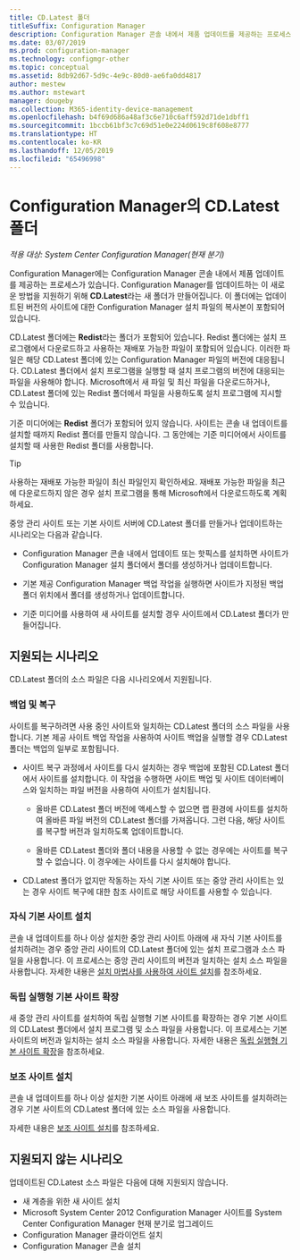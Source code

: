 ```yaml
---
title: CD.Latest 폴더
titleSuffix: Configuration Manager
description: Configuration Manager 콘솔 내에서 제품 업데이트를 제공하는 프로세스에 대해 알아봅니다.
ms.date: 03/07/2019
ms.prod: configuration-manager
ms.technology: configmgr-other
ms.topic: conceptual
ms.assetid: 8db92d67-5d9c-4e9c-80d0-ae6fa0dd4817
author: mestew
ms.author: mstewart
manager: dougeby
ms.collection: M365-identity-device-management
ms.openlocfilehash: b4f69d686a48af3c6e710c6aff592d71de1dbff1
ms.sourcegitcommit: 1bccb61bf3c7c69d51e0e224d0619c8f608e8777
ms.translationtype: HT
ms.contentlocale: ko-KR
ms.lasthandoff: 12/05/2019
ms.locfileid: "65496998"
---
```

# <a name="the-cdlatest-folder-for-configuration-manager"></a>Configuration Manager의 CD.Latest 폴더

*적용 대상: System Center Configuration Manager(현재 분기)*

Configuration Manager에는 Configuration Manager 콘솔 내에서 제품 업데이트를 제공하는 프로세스가 있습니다. Configuration Manager를 업데이트하는 이 새로운 방법을 지원하기 위해 **CD.Latest**라는 새 폴더가 만들어집니다. 이 폴더에는 업데이트된 버전의 사이트에 대한 Configuration Manager 설치 파일의 복사본이 포함되어 있습니다.  

CD.Latest 폴더에는 **Redist**라는 폴더가 포함되어 있습니다. Redist 폴더에는 설치 프로그램에서 다운로드하고 사용하는 재배포 가능한 파일이 포함되어 있습니다. 이러한 파일은 해당 CD.Latest 폴더에 있는 Configuration Manager 파일의 버전에 대응됩니다. CD.Latest 폴더에서 설치 프로그램을 실행할 때 설치 프로그램의 버전에 대응되는 파일을 사용해야 합니다. Microsoft에서 새 파일 및 최신 파일을 다운로드하거나, CD.Latest 폴더에 있는 Redist 폴더에서 파일을 사용하도록 설치 프로그램에 지시할 수 있습니다.

기준 미디어에는 **Redist** 폴더가 포함되어 있지 않습니다. 사이트는 콘솔 내 업데이트를 설치할 때까지 Redist 폴더를 만들지 않습니다. 그 동안에는 기준 미디어에서 사이트를 설치할 때 사용한 Redist 폴더를 사용합니다.  

> [!TIP]  
> 사용하는 재배포 가능한 파일이 최신 파일인지 확인하세요. 재배포 가능한 파일을 최근에 다운로드하지 않은 경우 설치 프로그램을 통해 Microsoft에서 다운로드하도록 계획하세요.   

중앙 관리 사이트 또는 기본 사이트 서버에 CD.Latest 폴더를 만들거나 업데이트하는 시나리오는 다음과 같습니다.  

- Configuration Manager 콘솔 내에서 업데이트 또는 핫픽스를 설치하면 사이트가 Configuration Manager 설치 폴더에서 폴더를 생성하거나 업데이트합니다.  

- 기본 제공 Configuration Manager 백업 작업을 실행하면 사이트가 지정된 백업 폴더 위치에서 폴더를 생성하거나 업데이트합니다.  

- 기준 미디어를 사용하여 새 사이트를 설치할 경우 사이트에서 CD.Latest 폴더가 만들어집니다.


## <a name="supported-scenarios"></a>지원되는 시나리오

CD.Latest 폴더의 소스 파일은 다음 시나리오에서 지원됩니다.  

### <a name="backup-and-recovery"></a>백업 및 복구
사이트를 복구하려면 사용 중인 사이트와 일치하는 CD.Latest 폴더의 소스 파일을 사용합니다. 기본 제공 사이트 백업 작업을 사용하여 사이트 백업을 실행할 경우 CD.Latest 폴더는 백업의 일부로 포함됩니다.

- 사이트 복구 과정에서 사이트를 다시 설치하는 경우 백업에 포함된 CD.Latest 폴더에서 사이트를 설치합니다. 이 작업을 수행하면 사이트 백업 및 사이트 데이터베이스와 일치하는 파일 버전을 사용하여 사이트가 설치됩니다.  

    - 올바른 CD.Latest 폴더 버전에 액세스할 수 없으면 랩 환경에 사이트를 설치하여 올바른 파일 버전의 CD.Latest 폴더를 가져옵니다. 그런 다음, 해당 사이트를 복구할 버전과 일치하도록 업데이트합니다.  

    - 올바른 CD.Latest 폴더와 폴더 내용을 사용할 수 없는 경우에는 사이트를 복구할 수 없습니다. 이 경우에는 사이트를 다시 설치해야 합니다.  

- CD.Latest 폴더가 없지만 작동하는 자식 기본 사이트 또는 중앙 관리 사이트는 있는 경우 사이트 복구에 대한 참조 사이트로 해당 사이트를 사용할 수 있습니다.  

### <a name="install-a-child-primary-site"></a>자식 기본 사이트 설치
콘솔 내 업데이트를 하나 이상 설치한 중앙 관리 사이트 아래에 새 자식 기본 사이트를 설치하려는 경우 중앙 관리 사이트의 CD.Latest 폴더에 있는 설치 프로그램과 소스 파일을 사용합니다. 이 프로세스는 중앙 관리 사이트의 버전과 일치하는 설치 소스 파일을 사용합니다. 자세한 내용은 [설치 마법사를 사용하여 사이트 설치](/sccm/core/servers/deploy/install/use-the-setup-wizard-to-install-sites)를 참조하세요.  

### <a name="expand-a-stand-alone-primary-site"></a>독립 실행형 기본 사이트 확장
새 중앙 관리 사이트를 설치하여 독립 실행형 기본 사이트를 확장하는 경우 기본 사이트의 CD.Latest 폴더에서 설치 프로그램 및 소스 파일을 사용합니다. 이 프로세스는 기본 사이트의 버전과 일치하는 설치 소스 파일을 사용합니다. 자세한 내용은 [독립 실행형 기본 사이트 확장](/sccm/core/servers/deploy/install/use-the-setup-wizard-to-install-sites#bkmk_expand)을 참조하세요.

### <a name="install-a-secondary-site"></a>보조 사이트 설치
<!-- SCCMDocs-pr issue #3164 -->
콘솔 내 업데이트를 하나 이상 설치한 기본 사이트 아래에 새 보조 사이트를 설치하려는 경우 기본 사이트의 CD.Latest 폴더에 있는 소스 파일을 사용합니다. 

자세한 내용은 [보조 사이트 설치](/sccm/core/servers/deploy/install/use-the-setup-wizard-to-install-sites#bkmk_secondary)를 참조하세요. 


## <a name="unsupported-scenarios"></a>지원되지 않는 시나리오

업데이트된 CD.Latest 소스 파일은 다음에 대해 지원되지 않습니다.  
   
- 새 계층을 위한 새 사이트 설치  
- Microsoft System Center 2012 Configuration Manager 사이트를 System Center Configuration Manager 현재 분기로 업그레이드
- Configuration Manager 클라이언트 설치
- Configuration Manager 콘솔 설치

